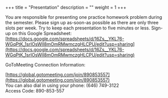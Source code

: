 +++
title = "Presentation"
description = ""
weight = 1
+++

You are responsible for presenting one practice homework problem during the semester. Please sign up as-soon-as possible as there are only three slots per week. Try to keep each presentation to five minutes or less. Sign-up on this Google Spreadsheet: [https://docs.google.com/spreadsheets/d/16Zs__YKL76-WGqPtK_1srIOsWlI8mOmRMwmczgHLCPU/edit?usp=sharing](https://docs.google.com/spreadsheets/d/16Zs__YKL76-WGqPtK_1srIOsWlI8mOmRMwmczgHLCPU/edit?usp=sharing)

GoToMeeting Connection Information:

[https://global.gotomeeting.com/join/890853557](https://global.gotomeeting.com/join/890853557)  
You can also dial in using your phone: (646) 749-3122  
Access Code: 890-853-557
